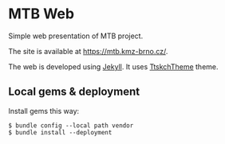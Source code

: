 # MTB Web

Simple web presentation of MTB project.

The site is available at <https://mtb.kmz-brno.cz/>.

The web is developed using [Jekyll](https://jekyllrb.com/). It uses
[TtskchTheme](https://github.com/ttskch/jekyll-ttskch-theme) theme.

## Local gems & deployment

Install gems this way:

```
$ bundle config --local path vendor
$ bundle install --deployment
```
